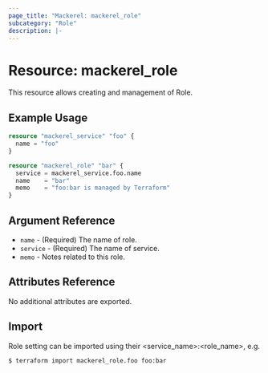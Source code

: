 ```yaml
---
page_title: "Mackerel: mackerel_role"
subcategory: "Role"
description: |-
---
```


# Resource: mackerel_role

This resource allows creating and management of Role.

## Example Usage
```terraform
resource "mackerel_service" "foo" {
  name = "foo"
}

resource "mackerel_role" "bar" {
  service = mackerel_service.foo.name
  name    = "bar"
  memo    = "foo:bar is managed by Terraform"
}
```

## Argument Reference

* `name` - (Required) The name of role.
* `service` - (Required) The name of service.
* `memo` - Notes related to this role.

## Attributes Reference

No additional attributes are exported.

## Import

Role setting can be imported using their <service_name>:<role_name>, e.g.

```
$ terraform import mackerel_role.foo foo:bar
```
